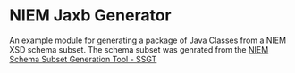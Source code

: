 NIEM Jaxb Generator
==================

An example module for generating a package of Java Classes from a NIEM XSD schema subset. 
The schema subset was genrated from the [NIEM Schema Subset Generation Tool - SSGT](https://tools.niem.gov/niemtools/ssgt/index.iepd)

